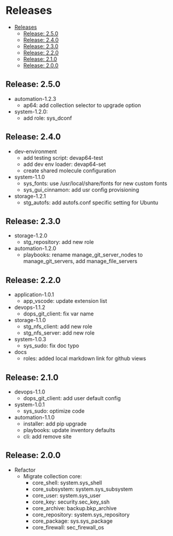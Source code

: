 # Releases

- [Releases](#releases)
  - [Release: 2.5.0](#release-250)
  - [Release: 2.4.0](#release-240)
  - [Release: 2.3.0](#release-230)
  - [Release: 2.2.0](#release-220)
  - [Release: 2.1.0](#release-210)
  - [Release: 2.0.0](#release-200)

## Release: 2.5.0

- automation-1.2.3
  - ap64: add collection selector to upgrade option
- system-1.2.0:
  - add role: sys_dconf

## Release: 2.4.0

- dev-environment
  - add testing script: devap64-test
  - add dev env loader: devap64-set
  - create shared molecule configuration
- system-1.1.0
  - sys_fonts: use /usr/local/share/fonts for new custom fonts
  - sys_gui_cinnamon: add usr config provisioning
- storage-1.2.1
  - stg_autofs: add autofs.conf specific setting for Ubuntu

## Release: 2.3.0

- storage-1.2.0
  - stg_repository: add new role
- automation-1.2.0
  - playbooks: rename manage_git_server_nodes to manage_git_servers, add manage_file_servers

## Release: 2.2.0

- application-1.0.1
  - app_vscode: update extension list
- devops-1.1.2
  - dops_git_client: fix var name
- storage-1.1.0
  - stg_nfs_client: add new role
  - stg_nfs_server: add new role
- system-1.0.3
  - sys_sudo: fix doc typo
- docs
  - roles: added local markdown link for github views

## Release: 2.1.0

- devops-1.1.0
  - dops_git_client: add user default config
- system-1.0.1
  - sys_sudo: optimize code
- automation-1.1.0
  - installer: add pip upgrade
  - playbooks: update inventory defaults
  - cli: add remove site

## Release: 2.0.0

- Refactor
  - Migrate collection core:
    - core_shell: system.sys_shell
    - core_subsystem: system.sys_subsystem
    - core_user: system.sys_user
    - core_key: security.sec_key_ssh
    - core_archive: backup.bkp_archive
    - core_repository: system.sys_repository
    - core_package: sys.sys_package
    - core_firewall: sec_firewall_os
